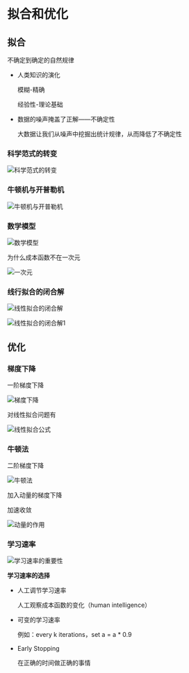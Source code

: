 # 拟合和优化

## 拟合

不确定到确定的自然规律

- 人类知识的演化

    模糊-精确

    经验性-理论基础

- 数据的噪声掩盖了正解——不确定性

    大数据让我们从噪声中挖掘出统计规律，从而降低了不确定性

### 科学范式的转变

![科学范式的转变](../pic/科学范式的转变.png)

### 牛顿机与开普勒机

![牛顿机与开普勒机](../pic/牛顿机与开普勒机.png)

### 数学模型

![数学模型](../pic/数学模型.png)

为什么成本函数不在一次元

![一次元](../pic/一次元.png)

### 线行拟合的闭合解

![线性拟合的闭合解](../pic/线性拟合的闭合解.png)

![线性拟合的闭合解1](../pic/线性拟合的闭合解1.png)

## 优化

### 梯度下降

一阶梯度下降

![梯度下降](/Users/zhengdongqi/N.Nick/notes/13.深度学习笔记/pic/梯度下降.png)

对线性拟合问题有

![线性拟合公式](../pic/线性拟合公式.png)

### 牛顿法

二阶梯度下降

![牛顿法](../pic/牛顿法.png)

加入动量的梯度下降

加速收敛

![动量的作用](../pic/动量的作用.png)

###  学习速率

![学习速率的重要性](../pic/学习速率的重要性.png)

**学习速率的选择**

- 人工调节学习速率

    人工观察成本函数的变化（human intelligence）

- 可变的学习速率

    例如：every k iterations，set a = a * 0.9

- Early Stopping

    在正确的时间做正确的事情

